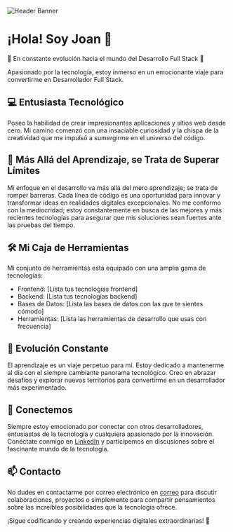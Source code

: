 ![Header Banner]([https://dr.savee-cdn.com/things/6/4/c155c46a717256a5aca00c.webp](https://s4.krakenfiles.com/uploads/24-08-2023/TYPVjyTneJ/image.png))

# ¡Hola! Soy Joan 👋

🚀 En constante evolución hacia el mundo del Desarrollo Full Stack 🚀

Apasionado por la tecnología, estoy inmerso en un emocionante viaje para convertirme en Desarrollador Full Stack.

## 💻 Entusiasta Tecnológico

Poseo la habilidad de crear impresionantes aplicaciones y sitios web desde cero. Mi camino comenzó con una insaciable curiosidad y la chispa de la creatividad que me impulsó a sumergirme en el universo del código.

## 🌟 Más Allá del Aprendizaje, se Trata de Superar Límites

Mi enfoque en el desarrollo va más allá del mero aprendizaje; se trata de romper barreras. Cada línea de código es una oportunidad para innovar y transformar ideas en realidades digitales excepcionales. No me conformo con la mediocridad; estoy constantemente en busca de las mejores y más recientes tecnologías para asegurar que mis soluciones sean fuertes ante las pruebas del tiempo.

## 🛠️ Mi Caja de Herramientas

Mi conjunto de herramientas está equipado con una amplia gama de tecnologías:

- Frontend: [Lista tus tecnologías frontend]
- Backend: [Lista tus tecnologías backend]
- Bases de Datos: [Lista las bases de datos con las que te sientes cómodo]
- Herramientas: [Lista las herramientas de desarrollo que usas con frecuencia]

## 🌱 Evolución Constante

El aprendizaje es un viaje perpetuo para mí. Estoy dedicado a mantenerme al día con el siempre cambiante panorama tecnológico. Creo en abrazar desafíos y explorar nuevos territorios para convertirme en un desarrollador más experimentado.

## 💬 Conectemos

Siempre estoy emocionado por conectar con otros desarrolladores, entusiastas de la tecnología y cualquiera apasionado por la innovación. Conéctate conmigo en [LinkedIn](https://www.linkedin.com/in/joan-callanaupa-laurente-399a77251) y participemos en discusiones sobre el fascinante mundo de la tecnología.

## 📫 Contacto

No dudes en contactarme por correo electrónico en [correo](joancallanaupalaurente@gmail.com) para discutir colaboraciones, proyectos o simplemente para compartir pensamientos sobre las increíbles posibilidades que la tecnología ofrece.

¡Sigue codificando y creando experiencias digitales extraordinarias! 🚀


